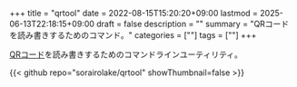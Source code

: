 +++
title = "qrtool"
date = 2022-08-15T15:20:20+09:00
lastmod = 2025-06-13T22:18:15+09:00
draft = false
description = ""
summary = "QRコードを読み書きするためのコマンド。"
categories = [""]
tags = [""]
+++

[QRコード](https://www.qrcode.com/)を読み書きするためのコマンドラインユーティリティ。

{{< github repo="sorairolake/qrtool" showThumbnail=false >}}
